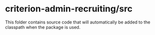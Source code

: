 # criterion-admin-recruiting/src

This folder contains source code that will automatically be added to the classpath when
the package is used.
